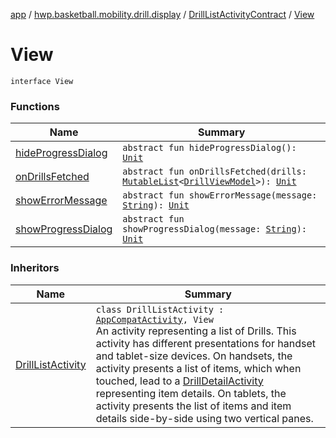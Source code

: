 [app](../../../index.md) / [hwp.basketball.mobility.drill.display](../../index.md) / [DrillListActivityContract](../index.md) / [View](.)

# View

`interface View`

### Functions

| Name | Summary |
|---|---|
| [hideProgressDialog](hide-progress-dialog.md) | `abstract fun hideProgressDialog(): `[`Unit`](https://kotlinlang.org/api/latest/jvm/stdlib/kotlin/-unit/index.html) |
| [onDrillsFetched](on-drills-fetched.md) | `abstract fun onDrillsFetched(drills: `[`MutableList`](https://kotlinlang.org/api/latest/jvm/stdlib/kotlin.collections/-mutable-list/index.html)`<`[`DrillViewModel`](../../../hwp.basketball.mobility.entitiy.drills/-drill-view-model/index.md)`>): `[`Unit`](https://kotlinlang.org/api/latest/jvm/stdlib/kotlin/-unit/index.html) |
| [showErrorMessage](show-error-message.md) | `abstract fun showErrorMessage(message: `[`String`](https://kotlinlang.org/api/latest/jvm/stdlib/kotlin/-string/index.html)`): `[`Unit`](https://kotlinlang.org/api/latest/jvm/stdlib/kotlin/-unit/index.html) |
| [showProgressDialog](show-progress-dialog.md) | `abstract fun showProgressDialog(message: `[`String`](https://kotlinlang.org/api/latest/jvm/stdlib/kotlin/-string/index.html)`): `[`Unit`](https://kotlinlang.org/api/latest/jvm/stdlib/kotlin/-unit/index.html) |

### Inheritors

| Name | Summary |
|---|---|
| [DrillListActivity](../../-drill-list-activity/index.md) | `class DrillListActivity : `[`AppCompatActivity`](https://developer.android.com/reference/android/support/v7/app/AppCompatActivity.html)`, View`<br>An activity representing a list of Drills. This activity has different presentations for handset and tablet-size devices. On handsets, the activity presents a list of items, which when touched, lead to a [DrillDetailActivity](../../-drill-detail-activity/index.md) representing item details. On tablets, the activity presents the list of items and item details side-by-side using two vertical panes. |
